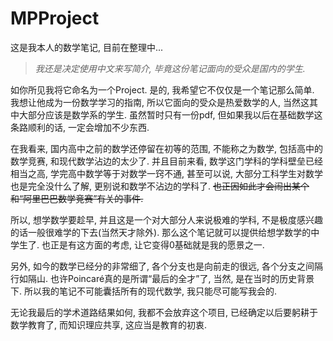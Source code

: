 # MPProject

这是我本人的数学笔记, 目前在整理中...

> *我还是决定使用中文来写简介, 毕竟这份笔记面向的受众是国内的学生.*

如你所见我将它命名为一个Project. 是的, 我希望它不仅仅是一个笔记那么简单. 我想让他成为一份数学学习的指南, 所以它面向的受众是热爱数学的人, 当然这其中大部分应该是数学系的学生. 虽然暂时只有一份pdf, 但如果我以后在基础数学这条路顺利的话, 一定会增加不少东西.

在我看来, 国内高中之前的数学还停留在初等的范围, 不能称之为数学, 包括高中的数学竞赛, 和现代数学沾边的太少了. 并且目前来看, 数学这门学科的学科壁垒已经相当之高, 学完高中数学等于对数学一窍不通, 甚至可以说, 大部分工科学生对数学也是完全没什么了解, 更别说和数学不沾边的学科了. ~~也正因如此才会闹出某个和“阿里巴巴数学竞赛”有关的事件.~~

所以, 想学数学要趁早, 并且这是一个对大部分人来说极难的学科, 不是极度感兴趣的话一般很难学的下去(当然天才除外). 那么这个笔记就可以提供给想学数学的中学生了. 也正是有这方面的考虑, 让它变得0基础就是我的愿景之一.

另外, 如今的数学已经分的非常细了, 各个分支也是向前走的很远, 各个分支之间隔行如隔山. 也许Poincaré真的是所谓“最后的全才”了, 当然, 是在当时的历史背景下. 所以我的笔记不可能囊括所有的现代数学, 我只能尽可能写我会的.

无论我最后的学术道路结果如何, 我都不会放弃这个项目, 已经确定以后要躬耕于数学教育了, 而知识理应共享, 这应当是教育的初衷.